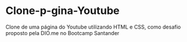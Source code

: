 # Clone-p-gina-Youtube
Clone de uma página do Youtube utilizando HTML e CSS, como desafio proposto pela DIO.me no Bootcamp Santander

